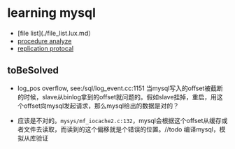 # learning mysql

- [file list](./file_list.lux.md）
- [procedure analyze](./procedure.lux.md)
- [replication protocal](./replication.lux.md)


## toBeSolved

- log_pos overflow, see:/sql/log_event.cc:1151
当mysql写入的offset被截断的时候，slave从binlog拿到的offset就问题的。假如slave挂掉，重启，用这个offset向mysql发起请求，那么mysql给出的数据是对的？

- 应该是不对的。`mysys/mf_iocache2.c:132`，mysql会根据这个offset从缓存或者文件去读取，而读到的这个偏移就是个错误的位置。//todo 编译mysql，模拟从库验证
